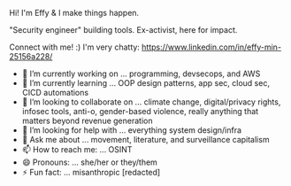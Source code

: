 Hi! I'm Effy & I make things happen.

"Security engineer" building tools. Ex-activist, here for impact.

Connect with me! :) I'm very chatty: https://www.linkedin.com/in/effy-min-25156a228/

- 🔭 I’m currently working on ... programming, devsecops, and AWS
- 🌱 I’m currently learning ... OOP design patterns, app sec, cloud sec, CICD automations
- 👯 I’m looking to collaborate on ... climate change, digital/privacy rights, infosec tools, anti-o, gender-based violence, really anything that matters beyond revenue generation
- 🤔 I’m looking for help with ... everything system design/infra
- 💬 Ask me about ... movement, literature, and surveillance capitalism
- 📫 How to reach me: ... OSINT
- 😄 Pronouns: ... she/her or they/them
- ⚡ Fun fact: ... misanthropic [redacted]



<!--
**yffenim/yffenim** is a ✨ _special_ ✨ repository because its `README.md` (this file) appears on your GitHub profile.

Here are some ideas to get you started:

- 🔭 I’m currently working on ...
- 🌱 I’m currently learning ...
- 👯 I’m looking to collaborate on ...
- 🤔 I’m looking for help with ...
- 💬 Ask me about ...
- 📫 How to reach me: ...
- 😄 Pronouns: ...
- ⚡ Fun fact: ...
-->


